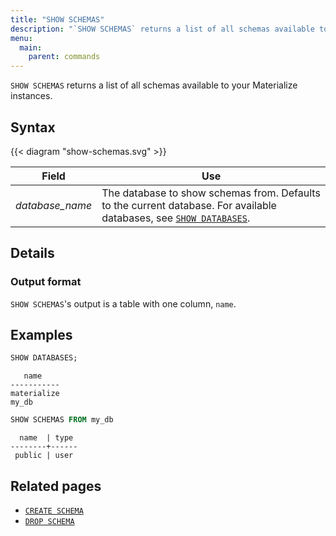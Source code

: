 ```yaml
---
title: "SHOW SCHEMAS"
description: "`SHOW SCHEMAS` returns a list of all schemas available to your Materialize instances."
menu:
  main:
    parent: commands
---
```


`SHOW SCHEMAS` returns a list of all schemas available to your Materialize
instances.

## Syntax

{{< diagram "show-schemas.svg" >}}

Field | Use
------|-----
_database&lowbar;name_ | The database to show schemas from. Defaults to the current database. For available databases, see [`SHOW DATABASES`](../show-databases).

## Details

### Output format

`SHOW SCHEMAS`'s output is a table with one column, `name`.

## Examples

```sql
SHOW DATABASES;
```
```nofmt
   name
-----------
materialize
my_db
```
```sql
SHOW SCHEMAS FROM my_db
```
```nofmt
  name  | type
--------+------
 public | user
```

## Related pages

- [`CREATE SCHEMA`](../create-schema)
- [`DROP SCHEMA`](../drop-schema)
